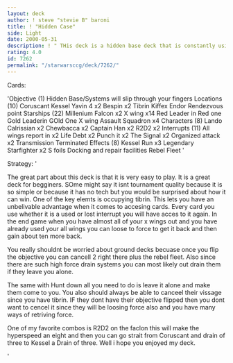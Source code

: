 ```yaml
---
layout: deck
author: ! steve "stevie B" baroni
title: ! "Hidden Case"
side: Light
date: 2000-05-31
description: ! " THis deck is a hidden base deck that is constantly using x wings to retrieve force and put cards back into your used pile."
rating: 4.0
id: 7262
permalink: "/starwarsccg/deck/7262/"
---
```

Cards: 

'Objective (1)
 Hidden Base/Systems will slip through your fingers
Locations (10)
 Coruscant
 Kessel
 Yavin 4 x2
 Bespin x2
 Tibrin
 Kiffex
 Endor
 Rendezvous point
Starships (22)
 Millenium Falcon x2
 X wing x14
 Red Leader in Red one
 Gold Leaderin GOld One
 X wing Assault Squadron x4
Characters (8)
 Lando Calrissian x2
 Chewbacca x2
 Captain Han x2
 R2D2 x2
Interrupts (11)
 All wings report in x2
 Life Debt x2
 Punch it x2
 The Signal x2
 Organized attack x2
 Transmission Terminated
Effects (8)
 Kessel Run x3
 Legendary Starfighter x2
 S foils
 Docking and repair facilities
 Rebel Fleet
'

Strategy: '

 The great part about this deck is that it is very
easy to play. It is a great deck for begginers.
SOme might say it isnt tournament quality because
it is so simple or because it has no tech but you
would be surprised about how it can win.
One of the key elemts is occupying tibrin.
This lets you have an unbelivable advantage
when it comes to accesing cards. Every card you
use whether it is a used or lost interrupt you
will have acces to it again. In the end game when
you have almost all of your x wings out and you
have already used your all wings you can loose to force
to get it back and then gain about ten more back.

 You really shouldnt be worried about ground decks becuase
once you flip the objective you can cancell 2 right there plus
the rebel fleet. Also since there are such high
force drain systems you can most likely out drain
them if they  leave you alone.

The same with Hunt down all you need to do is
leave it alone and make them come to you. You
also should always be able to canceel their
vissage since you have tibrin. IF they dont have
their objective flipped then you dont want to
cencel it since they will be loosing force also and
you have many ways of retriving force.

 One of my favorite combos is R2D2 on the faclon
this will make the hyperspeed an eight and then
you can go strait from Coruscant and drain of three
to Kessel a Drain of three.
 Well i hope you enjoyed my deck.

'
